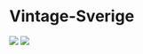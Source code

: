 # Vintage-Sverige

<img src="https://media.giphy.com/media/atlXgK6oEhgCk/giphy.gif"/>
<img src="https://media.giphy.com/media/14wkpEWwjdUOv6/giphy.gif"/>
